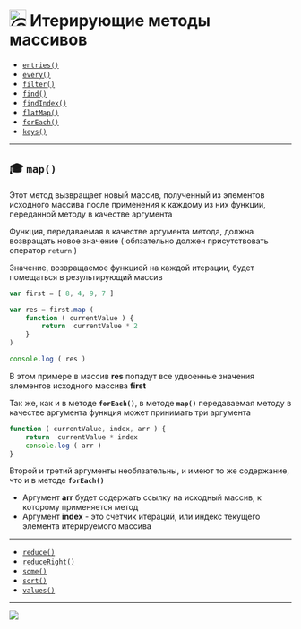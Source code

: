 [footer]: https://github.com/garevna/js-course/raw/master/images/a-level-ico.png?raw=true
[ico20]: https://raw.githubusercontent.com/garevna/a-level-js-lessons/master/ico/a-level-20.png
[ico25]: https://raw.githubusercontent.com/garevna/a-level-js-lessons/master/ico/a-level-25.png
[hw-30]: https://raw.githubusercontent.com/garevna/a-level-js-lessons/master/ico/briefcase-30.png
[cap-30]: https://raw.githubusercontent.com/garevna/a-level-js-lessons/master/ico/coffee-30.png
[warn-25]: https://raw.githubusercontent.com/garevna/a-level-js-lessons/master/ico/warning-25.png
[link-25]: https://raw.githubusercontent.com/garevna/a-level-js-lessons/master/ico/link-25.png
[err-20]: https://raw.githubusercontent.com/garevna/a-level-js-lessons/master/ico/no_entry-20.png
[err-25]: https://raw.githubusercontent.com/garevna/a-level-js-lessons/master/ico/no_entry-25.png
[err-30]: https://raw.githubusercontent.com/garevna/a-level-js-lessons/master/ico/no_entry-30.png

# <img src="https://avatars2.githubusercontent.com/u/19735284?s=40&v=4" width="30" title="Ⓒ Irina Fylyppova ( garevna ) 2019"/> Итерирующие методы массивов

* [`entries()`](md/Array.prototype.entries.md)
* [`every()`](md/Array.prototype.every.md)
* [`filter()`](md/Array.prototype.filter.md)
* [`find()`](md/Array.prototype.find.md)
* [`findIndex()`](md/Array.prototype.findIndex.md)
* [`flatMap()`](md/Array.prototype.flatMap.md)
* [`forEach()`](md/Array.prototype.forEach.md)
* [`keys()`](md/Array.prototype.keys.md)

__________________________________________________________________________

## :mortar_board: `map()`

Этот метод вызвращает новый массив, полученный из элементов исходного массива  после применения к каждому из них  функции,
переданной методу в качестве аргумента

Функция, передаваемая в качестве аргумента метода, должна возвращать новое значение
( обязательно должен присутствовать оператор  `return` )

Значение, возвращаемое функцией на каждой итерации, будет помещаться в результирующий массив

```javascript
var first = [ 8, 4, 9, 7 ]

var res = first.map (
    function ( currentValue ) {
        return  currentValue * 2
    }
)

console.log ( res )
```

В этом примере в массив  **res**  попадут все удвоенные значения элементов исходного массива  **first**

Так же, как и в методе **`forEach()`**,  в  методе  **`map()`**  передаваемая методу в качестве аргумента  функция может принимать три аргумента

```javascript
function ( currentValue, index, arr ) {
    return  currentValue * index
    console.log ( arr )
}
```

Второй  и третий  аргументы необязательны, и имеют то же содержание, что и в методе **`forEach()`**

* Аргумент  **arr**  будет содержать ссылку на исходный массив, к которому применяется метод
* Аргумент  **index**  - это счетчик итераций, или индекс текущего элемента итерируемого массива


___________________________________________________________________

* [`reduce()`](md/Array.prototype.reduce.md)
* [`reduceRight()`](md/Array.prototype.reduceRight.md)
* [`some()`](md/Array.prototype.some.md)
* [`sort()`](md/Array.prototype.sort.md)
* [`values()`](md/Array.prototype.values.md)

_________________________________________________________________________

![](https://github.com/garevna/js-course/raw/master/images/a-level-ico.png?raw=true)

